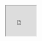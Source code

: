 <audio src="https://gh-proxy.com/https://github.com/wangtongvip/doc/blob/main/demo.mp3">aaa</audio>

<iframe frameboarder="no" width="100" height="100" src="https://gh-proxy.com/https://github.com/wangtongvip/doc/blob/main/demo.mp3">adaa</iframe>
